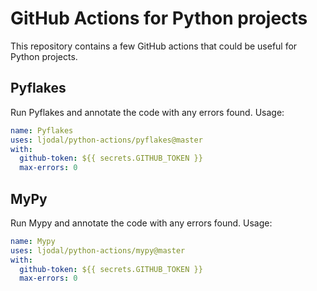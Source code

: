 # GitHub Actions for Python projects

This repository contains a few GitHub actions that could be useful for Python projects.

## Pyflakes

Run Pyflakes and annotate the code with any errors found. Usage:

```yml
name: Pyflakes
uses: ljodal/python-actions/pyflakes@master
with:
  github-token: ${{ secrets.GITHUB_TOKEN }}
  max-errors: 0
```

## MyPy

Run Mypy and annotate the code with any errors found. Usage:

```yml
name: Mypy
uses: ljodal/python-actions/mypy@master
with:
  github-token: ${{ secrets.GITHUB_TOKEN }}
  max-errors: 0
```
